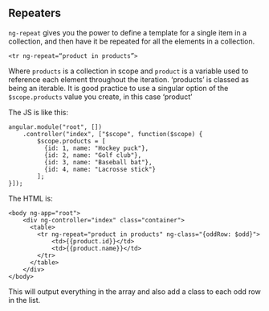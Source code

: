 ## Repeaters

`ng-repeat` gives you the power to define a template for a single item in a collection, and then have it be repeated for all the elements in a collection.
  
  `<tr ng-repeat=“product in products”>`
  
Where `products` is a collection in scope and `product` is a variable used to reference each element throughout the iteration. ‘products’ is classed as being an iterable. It is good practice to use a singular option of the `$scope.products` value you create, in this case ‘product’

The JS is like this:

```
angular.module("root", [])
    .controller("index", ["$scope", function($scope) {
        $scope.products = [
          {id: 1, name: "Hockey puck"},
          {id: 2, name: "Golf club"},
          {id: 3, name: "Baseball bat"},
          {id: 4, name: "Lacrosse stick"}
        ];
}]);
```

The HTML is:

```
<body ng-app="root">
	<div ng-controller="index" class="container">  
	  <table>
		<tr ng-repeat="product in products" ng-class="{oddRow: $odd}">
			<td>{{product.id}}</td>
			<td>{{product.name}}</td>
		</tr>
	  </table>
	</div>
</body>
```

This will output everything in the array and also add a class to each odd row in the list.